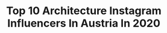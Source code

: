 ---
title: Top 10 Architecture Instagram Influencers In Austria In 2020
description: Identify the most popular Instagram accounts on inBeat.
platform: Instagram
profiles:
  - username: "stani_film"
    fullname: >-
      Photography • Travel • Urban
    location: "Austria"
    followers: 5694
    engagement: 1368
    commentsToLikes: 0.113216
    avatar: "https://scontent-lhr8-1.cdninstagram.com/v/t51.2885-19/s320x320/69943106_527867514631546_3954136648647704576_n.jpg?_nc_ht=scontent-lhr8-1.cdninstagram.com&_nc_ohc=pj9dJap4vaoAX96AP7h&oh=ab9c554f5447a39f105187e9cc362230&oe=5EBA632A"
    verified: false
    hashtags: "#milliondollarvisuals, #urbanandstreet, #moodygram, #agameof10k"
  - username: "o.w.photography"
    fullname: >-
      Oli Wallner
    location: "Austria"
    followers: 1608
    engagement: 3490
    commentsToLikes: 0.078750
    avatar: "https://scontent-ams4-1.cdninstagram.com/v/t51.2885-19/s320x320/69882037_1119105821621510_3306637394966478848_n.jpg?_nc_ht=scontent-ams4-1.cdninstagram.com&_nc_ohc=XSJSSInFa_gAX9-t05e&oh=6db40374c57fb7682c4afd797d701648&oe=5EA086B7"
    verified: false
    hashtags: "#milliondollarvisuals, #moodyports, #travelgram, #supremeshutter"
  - username: "robz_shotz"
    fullname: >-
      Robert Nitsch
    location: "Austria"
    followers: 3355
    engagement: 2106
    commentsToLikes: 0.108856
    avatar: "https://scontent-atl3-1.cdninstagram.com/v/t51.2885-19/s320x320/69280920_1115403518655498_5759729999259107328_n.jpg?_nc_ht=scontent-atl3-1.cdninstagram.com&_nc_ohc=6XZ4JTxHh3kAX_fKbZL&oh=edae5ec99ae458d999c8860f6b0484da&oe=5EBB88D8"
    verified: false
    hashtags: "#bokehkillers, #streetmood, #igersaustria, #meistershotz"
  - username: "zuphrin"
    fullname: >-
      Koki 。劉東華 。Vienna
    location: "Austria"
    followers: 2268
    engagement: 2064
    commentsToLikes: 0.062913
    avatar: "https://scontent-lhr8-1.cdninstagram.com/v/t51.2885-19/s320x320/30842024_1629968087117117_6724578622595661824_n.jpg?_nc_ht=scontent-lhr8-1.cdninstagram.com&_nc_ohc=TnCoQqmhqZYAX_PO6d7&oh=0280be311f4042d039c0befb5a871dbc&oe=5EBA71A1"
    verified: false
    hashtags: "#gramslayers, #viennagram, #wonderlustvienna, #austria"
  - username: "gregorschlierenzauer"
    fullname: >-
      GREGOR SCHLIERENZAUER
    location: "Austria"
    followers: 102161
    engagement: 980
    commentsToLikes: 0.011322
    avatar: "https://scontent-lhr8-1.cdninstagram.com/v/t51.2885-19/s320x320/70563989_1390610967763167_7391511490894757888_n.jpg?_nc_ht=scontent-lhr8-1.cdninstagram.com&_nc_ohc=RZ-Esgnb948AX80Sg5Y&oh=5bf5edd95258435f4808890b3dbce7a5&oe=5EBBF354"
    verified: true
    hashtags: "#healthyfirst, #stayhome, #4hills, #view"
  - username: "austrianpixelstory"
    fullname: >-
      Mike
    location: "Austria"
    followers: 7832
    engagement: 680
    commentsToLikes: 0.018963
    avatar: "https://scontent-bos3-1.cdninstagram.com/v/t51.2885-19/s320x320/71515923_2514727745472369_590339797386526720_n.jpg?_nc_ht=scontent-bos3-1.cdninstagram.com&_nc_ohc=uQl1gO1hq-UAX8gd1EV&oh=95c47e09e59a64a08fd534f81f49b277&oe=5EA7DB73"
    verified: false
    hashtags: "#symmetry, #virgil, #highsnobiety, #swooshlove"
  - username: "marte.martearchitects"
    fullname: >-
      Marte.Marte Architects
    location: "Austria"
    followers: 7759
    engagement: 432
    commentsToLikes: 0.011442
    avatar: "https://scontent-ams4-1.cdninstagram.com/v/t51.2885-19/s320x320/75208782_535679623949300_1878981439618285568_n.jpg?_nc_ht=scontent-ams4-1.cdninstagram.com&_nc_ohc=n_s8VGDRnF8AX_P9QS3&oh=b1ba8122de425b64d9fc1ad74eb9a3d1&oe=5EA24D67"
    verified: false
    hashtags: "#germany, #dafins, #kunstgalerie, #art"
  - username: "adi.hasic"
    fullname: >-
      Adi Hasic
    location: "Austria"
    followers: 8932
    engagement: 621
    commentsToLikes: 0.026808
    avatar: "https://scontent-lhr8-1.cdninstagram.com/v/t51.2885-19/s320x320/90043374_1934624169996209_7272277422026784768_n.jpg?_nc_ht=scontent-lhr8-1.cdninstagram.com&_nc_ohc=IRTrtu_79_IAX-xVY0O&oh=c2d92c2470168aa6bf53b53959d6a542&oe=5EBAE198"
    verified: false
    hashtags: "#sunset, #style, #pink, #wien"
  - username: "boliviannomad"
    fullname: >-
      MAURO 🇧🇴🇦🇹
    location: "Austria"
    followers: 10651
    engagement: 511
    commentsToLikes: 0.083593
    avatar: "https://scontent-lhr8-1.cdninstagram.com/v/t51.2885-19/s320x320/69600273_1308919832607549_5638459162410090496_n.jpg?_nc_ht=scontent-lhr8-1.cdninstagram.com&_nc_ohc=yUgpEA9ZPiIAX_y1SAh&oh=8c3d34a4cffa5e46c9a07070c9bba4dd&oe=5EB8ACAE"
    verified: false
    hashtags: "#traveltheworld, #summer, #friends, #amazon"
  - username: "twenty.three.pictures"
    fullname: >-
      23 Pictures
    location: "Austria"
    followers: 3501
    engagement: 2474
    commentsToLikes: 0.095870
    avatar: "https://scontent-lhr8-1.cdninstagram.com/v/t51.2885-19/s320x320/90488699_275100760154150_592504203205672960_n.jpg?_nc_ht=scontent-lhr8-1.cdninstagram.com&_nc_ohc=8V9EsM75FvMAX8Bauzi&oh=8863ae51054ae5ddd728cfa7e8297d41&oe=5EB8FEAC"
    verified: false
    hashtags: "#look, #urbex, #creatandcapture, #metro"
---